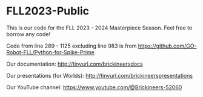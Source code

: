 # FLL2023-Public
This is our code for the FLL 2023 - 2024 Masterpiece Season. Feel free to borrow any code! 

Code from line 289 - 1125 excluding line 983 is from https://github.com/GO-Robot-FLL/Python-for-Spike-Prime

Our documentation: http://tinyurl.com/brickineersdocs

Our presentations (for Worlds): http://tinyurl.com/brickineerspresentations

Our YouTube channel: https://www.youtube.com/@Brickineers-52060
